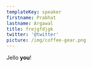 ```yaml
---
templateKey: speaker
firstname: Prabhat
lastname: Argawal
title: frejgfdjgk
twitter: '@twitter'
picture: /img/coffee-gear.png
---
```

Jello **you**!
